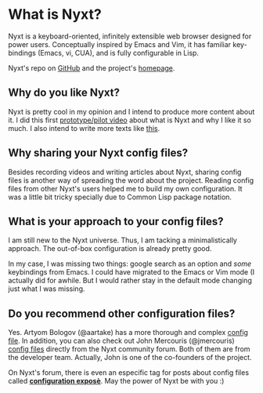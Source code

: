 # What is Nyxt?

Nyxt is a keyboard-oriented, infinitely extensible web browser designed for power users. Conceptually inspired by Emacs and Vim, it has familiar key-bindings (Emacs, vi, CUA), and is fully configurable in Lisp.

Nyxt's repo on [GitHub](https://github.com/atlas-engineer/nyxt) and the project's [homepage](https://nyxt.atlas.engineer/).

## Why do you like Nyxt?
 
Nyxt is pretty cool in my opinion and I intend to produce more content about it. I did this first [prototype/pilot video](https://www.youtube.com/watch?v=8yBjfjFE0fk) about what is Nyxt and why I like it so much.  I also intend to write more texts like [this](https://nyxt.atlas.engineer/article/enable-mode.org).

## Why sharing your Nyxt config files?

Besides recording videos and writing articles about Nyxt, sharing config files is another way of spreading the word about the project. Reading config files from other Nyxt's users helped me to build my own configuration. It was a little bit tricky specially due to Common Lisp package notation.

## What is your approach to your config files?

I am still new to the Nyxt universe. Thus, I am tacking a minimalistically approach. The out-of-box configuration is already pretty good.

In my case, I was missing two things: google search as an option and *some* keybindings from Emacs. I could have migrated to the Emacs or Vim mode (I actually did for awhile. But I would rather stay in the default mode changing just what I was missing.

## Do you recommend other configuration files?

Yes.  Artyom Bologov (@aartake) has a more thorough and complex [config file](https://github.com/aartaka/nyxt-config). In addition, you can also check out John Mercouris (@jmercouris) [config files](https://discourse.atlas.engineer/t/my-lightweight-configuration/47/6) directly from the Nyxt community forum. Both of them are from the developer team. Actually, John is one of the co-founders of the project. 

On Nyxt's forum, there is even an especific tag for posts about config files called [**configuration exposè**](https://discourse.atlas.engineer/c/nyxt/configuration-expose/8). May the power of Nyxt be with you :)
